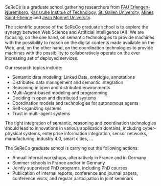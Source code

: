 ---
---
SeReCo is a graduate school gathering researchers from [FAU Erlangen-Nuremberg](https://www.fau.de/), [Karlsruhe Institue of Technology](https://www.kit.edu/), [St. Gallen University](https://www.unisg.ch/), [Mines Saint-Étienne](https://www.mines-stetienne.fr/) and [Jean Monnet University](https://www.univ-st-etienne.fr/).

The scientific purpose of the SeReCo graduate school is to explore the synergy between Web Science and Artificial Intelligence (AI). We are focusing, on the one hand, on semantic technologies to provide machines with the possibility to reason on the digital contents made available on the Web, and, on the other hand, on the coordination technologies to provide machines with the possibility to collaboratively operate on the ever increasing set of deployed services.

Our research topics include:
- Semantic data modeling: Linked Data, ontologie, annotations
- Distributed data management and semantic integration
- Reasoning in open and distributed environments
- Multi-Agent-based modeling and programming
- Deciding in open and distributed systems
- Coordination models and technologies for autonomous agents
- Self-organizing systems
- Trust in multi-agent systems

The tight integration of **se**mantic, **re**asoning and **co**ordination technologies should lead to innovations in various application domains, including cyber-physical systems, enterprise information integration, sensor networks, manufacturing, industry 4.0, smart cities, ...

The SeReCo graduate school is carrying out the following actions:
- Annual internal workshops, alternatively in France and in Germany
- Summer schools in France and/or in Germany
- Jointly supervised PhD programs, including PhD courses
- Publication of internal reports, conference and journal papers, conference visits, and regular participation in joint seminars
